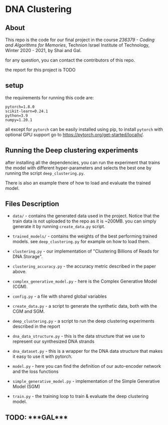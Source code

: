 # DNA Clustering

## About
This repo is the code for our final project in the course *236379 - Coding and Algorithms for Memories*,
Technion Israel Institute of Technology, Winter 2020 - 2021, by Shai and Gal.

for any question, you can contact the contributors of this repo.

the report for this project is TODO


## setup
the requirements for running this code are: 

```
pytorch=1.8.0
scikit-learn=0.24.1
python=3.9
numpy=1.20.1
```

all except for `pytorch` can be easily installed using pip, to install `pytorch` with 
optional GPU support go to https://pytorch.org/get-started/locally/.

## Running the Deep clustering experiments
after installing all the dependencies, you can run the experiment that trains the model 
with different hyper-parameters and selects the best one by running the script 
`deep_clustering.py`.

There is also an example there of how to load and evaluate the trained model. 

## Files Description

* `data/` - contains the generated data used in the project. Notice that the train data is not 
  uploaded to the repo as it is ~200MB. you can simply generate it by running `create_data.py` script.
  
* `trained_models/` - contains the weights of the best performing trained models. see `deep_clustering.py` 
  for example on how to load them.
* `clustering.py` - our implementation of "Clustering Billions of Reads for DNA Storage".
* `clustering_accuracy.py` - the accuracy metric described in the paper above.
* `complex_generative_model.py` - here is the Complex Generative Model (CGM). 
* `config.py` - a file with shared global variables
* `create_data.py` - a script to generate the synthetic data, both with the CGM and SGM.
* `deep_clustering.py` - a script to run the deep clustering experiments described in the 
report
  
* `dna_data_structure.py` - this is the data structure that we use to represent our synthesized 
DNA strands
* `dna_dataset.py` - this is a wrapper for the DNA data structure that makes it easy to use it 
with pytorch.
  
* `model.py` - here you can find the definition of our auto-encoder network and the loss functions
* `simple_generative_model.py` - implementation of the Simple Generative Model (SGM)
* `train.py` - the training loop to train & evaluate the deep clustering model.

## TODO: \*\*\*GAL\*\*\*
